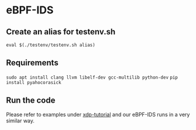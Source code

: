 # eBPF-IDS

## Create an alias for testenv.sh
`eval $(./testenv/testenv.sh alias)`

## Requirements
`sudo apt install clang llvm libelf-dev gcc-multilib python-dev`
`pip install pyahocorasick`

## Run the code
Please refer to examples under [xdp-tutorial](https://github.com/xdp-project/xdp-tutorial) and our eBPF-IDS runs in a very similar way.
